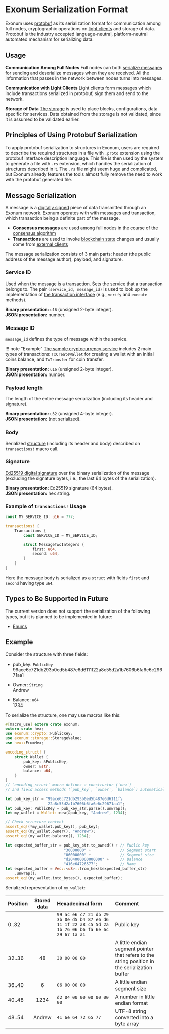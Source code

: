 # Exonum Serialization Format

<!-- cspell:ignore cap'n -->

Exonum uses [protobuf][protobuf] as its serialization format for communication
among full nodes, cryptographic operations on [light clients](../architecture/clients.md)
and storage of data. Protobuf is the industry accepted language-neutral,
platform-neutral automated mechanism for serializing data.

## Usage

**Communication Among Full Nodes** Full nodes can both [serialize messages](#message-serialization) for sending and
deserialize messages when they are received. All the information that passes in
the network between nodes turns into messages.

**Communication with Light Clients** Light clients form messages which include
transactions serialized in protobuf, sign them and send to the network.

**Storage of Data** [The storage](../architecture/storage.md) is used to place blocks,
configurations, data specific for services. Data obtained from the storage
is not validated, since it is assumed to be validated earlier.

## Principles of Using Protobuf Serialization

To apply protobuf serialization to structures in Exonum, users are required to describe the required structures in a file with `.proto` extension using the protobuf interface description language. This file is then used by the system to generate a file with `.rs` extension, which handles the serialization of structures described in it. The `.rs` file might seem huge and complicated, but Exonum already features the tools almost fully remove the need to work with the protobuf generated file.



## Message Serialization

A message is a [digitally signed](../glossary.md#digital-signature) piece of data
transmitted through an Exonum network. Exonum operates with with messages and transaction, which transaction being a definite part of the message.

- **Consensus messages** are used among full
  nodes in the course of [the consensus algorithm](../glossary.md#consensus)
- **Transactions** are used to invoke [blockchain state](../glossary.md#blockchain-state)
  changes and usually come from [external clients](../glossary.md#light-client)

The message serialization consists of 3 main parts: header (the public address of the message author),
payload, and signature.

### Service ID

Used when the message is a transaction.
Sets the [service](services.md) that a transaction belongs to.
The pair `(service_id, message_id)` is
used to look up the implementation of [the transaction interface](transactions.md#interface)
(e.g., `verify` and `execute` methods).

**Binary presentation:** `u16` (unsigned 2-byte integer).  
**JSON presentation:** number.

### Message ID

`message_id` defines the type of message within the service.

!!! note "Example"
    [The sample cryptocurrency service][cryptocurrency] includes 2 main
    types of transactions: `TxCreateWallet` for creating a wallet with an initial
    coins balance,
    and `TxTransfer` for coin transfer.

**Binary presentation:** `u16` (unsigned 2-byte integer).  
**JSON presentation:** number.

### Payload length

The length of the entire message serialization (including its header and signature).

**Binary presentation:** `u32` (unsigned 4-byte integer).  
**JSON presentation:** (not serialized).

### Body

Serialized [structure](#structures) (including its header and body) described on
`transactions!` macro call.

### Signature

[Ed25519 digital signature](https://ed25519.cr.yp.to/) over the binary
serialization of the message (excluding the signature bytes,
i.e., the last 64 bytes of the serialization).

**Binary presentation:** Ed25519 signature (64 bytes).  
**JSON presentation:** hex string.

### Example of `transactions!` Usage

```rust
const MY_SERVICE_ID: u16 = 777;

transactions! {
    Transactions {
        const SERVICE_ID = MY_SERVICE_ID;

        struct MessageTwoIntegers {
            first: u64,
            second: u64,
        }
    }
}
```

Here the message body is serialized as a `struct` with fields `first` and `second`
having type `u64`.

## Types to Be Supported in Future

The current version does not support the serialization of the following types,
but it is planned to be implemented in future:

- [Enums][rust_enums]

## Example

Consider the structure with three fields:

- pub_key: `PublicKey`  
  99ace6c721db293b0ed5b487e6d6111f22a8c55d2a1b7606b6fa6e6c29671aa1

- Owner: `String`  
  Andrew

- Balance: `u64`  
  1234

To serialize the structure, one may use macros like this:

```rust
#[macro_use] extern crate exonum;
extern crate hex;
use exonum::crypto::PublicKey;
use exonum::storage::StorageValue;
use hex::FromHex;

encoding_struct! {
    struct Wallet {
        pub_key: &PublicKey,
        owner: &str,
        balance: u64,
    }
}
// `encoding_struct` macro defines a constructor (`new`)
// and field access methods (`pub_key`, `owner`, `balance`) automatically.

let pub_key_str = "99ace6c721db293b0ed5b487e6d6111f\
                   22a8c55d2a1b7606b6fa6e6c29671aa1";
let pub_key: PublicKey = pub_key_str.parse().unwrap();
let my_wallet = Wallet::new(&pub_key, "Andrew", 1234);

// Check structure content
assert_eq!(*my_wallet.pub_key(), pub_key);
assert_eq!(my_wallet.owner(), "Andrew");
assert_eq!(my_wallet.balance(), 1234);

let expected_buffer_str = pub_key_str.to_owned() + // Public key
                          "30000000" +             // Segment start
                          "06000000" +             // Segment size
                          "d204000000000000" +     // Balance
                          "416e64726577";          // Name
let expected_buffer = Vec::<u8>::from_hex(&expected_buffer_str)
    .unwrap();
assert_eq!(my_wallet.into_bytes(), expected_buffer);
```

Serialized representation of `my_wallet`:

| Position | Stored data | Hexadecimal form                                                                                  | Comment                                                                                        |
|:---------|:-----------:|:--------------------------------------------------------------------------------------------------|:-----------------------------------------------------------------------------------------------|
| 0..32    |             | `99 ac e6 c7 21 db 29 3b 0e d5 b4 87 e6 d6 11 1f 22 a8 c5 5d 2a 1b 76 06 b6 fa 6e 6c 29 67 1a a1` | Public key                                                                                     |
| 32..36   |     48      | `30 00 00 00`                                                                                     | A little endian segment pointer that refers to the string position in the serialization buffer |
| 36..40   |      6      | `06 00 00 00`                                                                                     | A little endian segment size                                                                   |
| 40..48   |    1234     | `d2 04 00 00 00 00 00 00`                                                                         | A number in little endian format                                                               |
| 48..54   |   Andrew    | `41 6e 64 72 65 77`                                                                               | UTF-8 string converted into a byte array                                                       |

[transactions_macro]: https://docs.rs/exonum/*/exonum/macro.transactions.html
[encoding_struct_macro]: https://docs.rs/exonum/*/exonum/macro.encoding_struct.html
[zero_copy]: https://en.wikipedia.org/wiki/Zero-copy
[asn_der]: https://en.wikipedia.org/wiki/X.690#DER_encoding
[wiki_protobuf]: https://en.wikipedia.org/wiki/Protocol_Buffers
[cap_n_proto]: https://capnproto.org/
[cap_n_proto_canonicalization]: https://capnproto.org/encoding.html#canonicalization
[sbe]: https://github.com/real-logic/simple-binary-encoding
[wiki_flatbuf]: https://en.wikipedia.org/wiki/FlatBuffers
[rust_primitive_types]: https://doc.rust-lang.org/book/first-edition/primitive-types.html
[utf8]: https://en.wikipedia.org/wiki/UTF-8
[rust_structs]: https://doc.rust-lang.org/book/first-edition/structs.html
[rust_enums]: https://doc.rust-lang.org/book/first-edition/enums.html
[cryptocurrency]: https://github.com/exonum/exonum/blob/master/examples/cryptocurrency
[rust-slice]: https://doc.rust-lang.org/book/first-edition/primitive-types.html#slicing-syntax
[rust]: http://rust-lang.org/
[cargo_features]: https://doc.rust-lang.org/cargo/reference/manifest.html#the-features-section
[subnormal_fp]: https://en.wikipedia.org/wiki/Denormal_number
[protobuf]: https://developers.google.com/protocol-buffers/docs/overview
